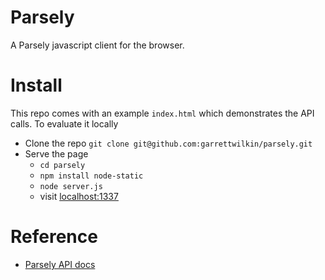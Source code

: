 Parsely
=======

A Parsely javascript client for the browser.

Install
=======

This repo comes with an example `index.html` which demonstrates the API calls.  To evaluate it locally

 * Clone the repo `git clone git@github.com:garrettwilkin/parsely.git`
 * Serve the page 
   * `cd parsely`
   * `npm install node-static`
   * `node server.js`
   * visit [localhost:1337](http://localhost:1337/)

Reference
=========
  * [Parsely API docs](http://parsely.com/api)
